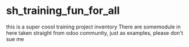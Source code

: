 # sh_training_fun_for_all
this is a super coool training project 
inventory
There are somemodule in here taken straight from odoo community, just as examples, please don't sue me
